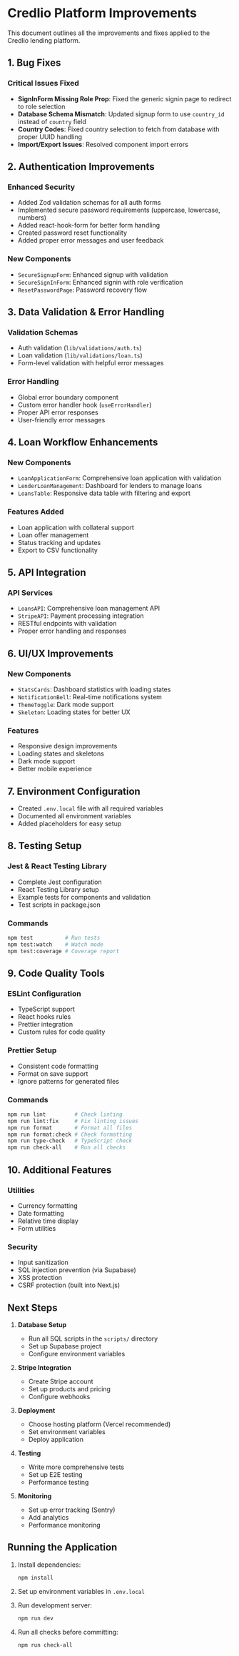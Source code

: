 # Credlio Platform Improvements

This document outlines all the improvements and fixes applied to the Credlio lending platform.

## 1. Bug Fixes

### Critical Issues Fixed
- **SignInForm Missing Role Prop**: Fixed the generic signin page to redirect to role selection
- **Database Schema Mismatch**: Updated signup form to use `country_id` instead of `country` field
- **Country Codes**: Fixed country selection to fetch from database with proper UUID handling
- **Import/Export Issues**: Resolved component import errors

## 2. Authentication Improvements

### Enhanced Security
- Added Zod validation schemas for all auth forms
- Implemented secure password requirements (uppercase, lowercase, numbers)
- Added react-hook-form for better form handling
- Created password reset functionality
- Added proper error messages and user feedback

### New Components
- `SecureSignupForm`: Enhanced signup with validation
- `SecureSignInForm`: Enhanced signin with role verification
- `ResetPasswordPage`: Password recovery flow

## 3. Data Validation & Error Handling

### Validation Schemas
- Auth validation (`lib/validations/auth.ts`)
- Loan validation (`lib/validations/loan.ts`)
- Form-level validation with helpful error messages

### Error Handling
- Global error boundary component
- Custom error handler hook (`useErrorHandler`)
- Proper API error responses
- User-friendly error messages

## 4. Loan Workflow Enhancements

### New Components
- `LoanApplicationForm`: Comprehensive loan application with validation
- `LenderLoanManagement`: Dashboard for lenders to manage loans
- `LoansTable`: Responsive data table with filtering and export

### Features Added
- Loan application with collateral support
- Loan offer management
- Status tracking and updates
- Export to CSV functionality

## 5. API Integration

### API Services
- `LoansAPI`: Comprehensive loan management API
- `StripeAPI`: Payment processing integration
- RESTful endpoints with validation
- Proper error handling and responses

## 6. UI/UX Improvements

### New Components
- `StatsCards`: Dashboard statistics with loading states
- `NotificationBell`: Real-time notifications system
- `ThemeToggle`: Dark mode support
- `Skeleton`: Loading states for better UX

### Features
- Responsive design improvements
- Loading states and skeletons
- Dark mode support
- Better mobile experience

## 7. Environment Configuration

- Created `.env.local` file with all required variables
- Documented all environment variables
- Added placeholders for easy setup

## 8. Testing Setup

### Jest & React Testing Library
- Complete Jest configuration
- React Testing Library setup
- Example tests for components and validation
- Test scripts in package.json

### Commands
```bash
npm test          # Run tests
npm test:watch    # Watch mode
npm test:coverage # Coverage report
```

## 9. Code Quality Tools

### ESLint Configuration
- TypeScript support
- React hooks rules
- Prettier integration
- Custom rules for code quality

### Prettier Setup
- Consistent code formatting
- Format on save support
- Ignore patterns for generated files

### Commands
```bash
npm run lint         # Check linting
npm run lint:fix     # Fix linting issues
npm run format       # Format all files
npm run format:check # Check formatting
npm run type-check   # TypeScript check
npm run check-all    # Run all checks
```

## 10. Additional Features

### Utilities
- Currency formatting
- Date formatting
- Relative time display
- Form utilities

### Security
- Input sanitization
- SQL injection prevention (via Supabase)
- XSS protection
- CSRF protection (built into Next.js)

## Next Steps

1. **Database Setup**
   - Run all SQL scripts in the `scripts/` directory
   - Set up Supabase project
   - Configure environment variables

2. **Stripe Integration**
   - Create Stripe account
   - Set up products and pricing
   - Configure webhooks

3. **Deployment**
   - Choose hosting platform (Vercel recommended)
   - Set environment variables
   - Deploy application

4. **Testing**
   - Write more comprehensive tests
   - Set up E2E testing
   - Performance testing

5. **Monitoring**
   - Set up error tracking (Sentry)
   - Add analytics
   - Performance monitoring

## Running the Application

1. Install dependencies:
   ```bash
   npm install
   ```

2. Set up environment variables in `.env.local`

3. Run development server:
   ```bash
   npm run dev
   ```

4. Run all checks before committing:
   ```bash
   npm run check-all
   ```
